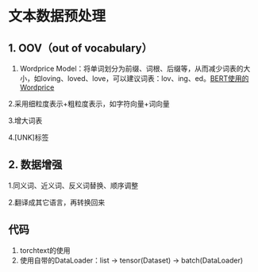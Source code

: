 # 文本数据预处理

##  1. OOV（out of vocabulary）

1. Wordprice Model：将单词划分为前缀、词根、后缀等，从而减少词表的大小，如loving、loved、love，可以建议词表：lov、ing、ed。[BERT使用的Wordprice](https://www.cnblogs.com/huangyc/p/10223075.html)

2.采用细粒度表示+粗粒度表示，如字符向量+词向量

3.增大词表

4.[UNK]标签

## 2. 数据增强

1.同义词、近义词、反义词替换、顺序调整

2.翻译成其它语言，再转换回来





## 代码

1. torchtext的使用
2. 使用自带的DataLoader：list -> tensor(Dataset) -> batch(DataLoader)